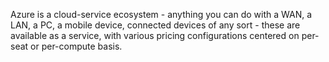 Azure is a cloud-service ecosystem - anything you can do with a WAN, a LAN, a PC, a mobile device, connected devices of any sort - these are available as a service, with various pricing configurations centered on per-seat or per-compute basis.
